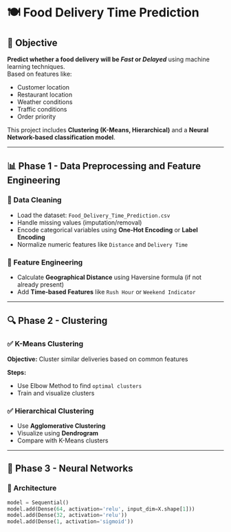 # 🍽️ Food Delivery Time Prediction

## 🧠 Objective

**Predict whether a food delivery will be _Fast_ or _Delayed_** using machine learning techniques.  
Based on features like:

- Customer location
- Restaurant location
- Weather conditions
- Traffic conditions
- Order priority

This project includes **Clustering (K-Means, Hierarchical)** and a **Neural Network-based classification model**.

---

## 📊 Phase 1 - Data Preprocessing and Feature Engineering

### 🔹 Data Cleaning

- Load the dataset: `Food_Delivery_Time_Prediction.csv`
- Handle missing values (imputation/removal)
- Encode categorical variables using **One-Hot Encoding** or **Label Encoding**
- Normalize numeric features like `Distance` and `Delivery Time`

### 🔹 Feature Engineering

- Calculate **Geographical Distance** using Haversine formula (if not already present)
- Add **Time-based Features** like `Rush Hour` or `Weekend Indicator`

---

## 🔍 Phase 2 - Clustering

### ✅ K-Means Clustering

**Objective:** Cluster similar deliveries based on common features

**Steps:**
- Use Elbow Method to find `optimal clusters`
- Train and visualize clusters

### ✅ Hierarchical Clustering

- Use **Agglomerative Clustering**
- Visualize using **Dendrogram**
- Compare with K-Means clusters

---

## 🤖 Phase 3 - Neural Networks

### 🔹 Architecture

```python
model = Sequential()
model.add(Dense(64, activation='relu', input_dim=X.shape[1]))
model.add(Dense(32, activation='relu'))
model.add(Dense(1, activation='sigmoid'))

